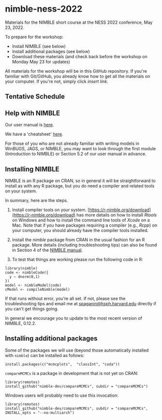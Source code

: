 # nimble-ness-2022
Materials for the NIMBLE short course at the NESS 2022 conference, May 23, 2022. 

To prepare for the workshop:

 - Install NIMBLE (see below)
 - Install additional packages (see below)
 - Download these materials (and check back before the workshop on Monday May 23 for updates)

All materials for the workshop will be in this GitHub repository. If you're familiar with Git/GitHub, you already know how to get all the materials on your computer. If you're not, simply click *insert link*.

<!-- There is some overview information [here (https://htmlpreview.github.io/?https://github.com/nimble-training/nimble-lisbon-2022/blob/main/overview.html), including links to the content modules in order.
 -->

## Tentative Schedule


## Help with NIMBLE

Our user manual is [here](https://r-nimble.org/html_manual/cha-welcome-nimble.html).

We have a 'cheatsheet' [here](https://r-nimble.org/documentation).

For those of you who are not already familiar with writing models in WinBUGS, JAGS, or NIMBLE, you may want to look through the first module (Introduction to NIMBLE) or Section 5.2 of our user manual in advance.

<!-- I'm happy to answer questions about writing models as we proceed through the workshop, but if you have no experience with it, reviewing in advance will greatly lessen the odds you feel lost right at the beginning.
 -->
## Installing NIMBLE

NIMBLE is an R package on CRAN, so in general it will be straightforward to install as with any R package, but you do need a compiler and related tools on your system.  

In summary, here are the steps.

1. Install compiler tools on your system. [https://r-nimble.org/download](https://r-nimble.org/download) has more details on how to install *Rtools* on Windows and how to install the command line tools of *Xcode* on a Mac. Note that if you have packages requiring a compiler (e.g., *Rcpp*) on your computer, you should already have the compiler tools installed.

2. Install the *nimble* package from CRAN in the usual fashion for an R package. More details (including troubleshooting tips) can also be found in Section 4 of the [NIMBLE manual](https://r-nimble.org/html_manual/cha-installing-nimble.html).

3) To test that things are working please run the following code in R:

```
library(nimble)
code <- nimbleCode({
  y ~ dnorm(0,1)
})
model <- nimbleModel(code)
cModel <- compileNimble(model)
```

If that runs without error, you're all set. If not, please see the troubleshooting tips and email me at spaganin@hsph.harvard.edu directly if you can't get things going.  

In general we encourage you to update to the most recent version of NIMBLE, 0.12.2.


## Installing additional packages

Some of the packages we will use (beyond those automatically installed with `nimble`) can be installed as follows:

```
install.packages(c("mcmcplots",  "classInt", "coda"))
```
<!--
"CARBayesdata", "sp", "spdep",
--->

`compareMCMCs` is a package in development that is not yet on CRAN:

```
library(remotes)
install_github("nimble-dev/compareMCMCs", subdir = "compareMCMCs")
```

Windows users will probably need to use this invocation:

```
library(remotes)
install_github("nimble-dev/compareMCMCs", subdir = "compareMCMCs", INSTALL_opts = "--no-multiarch")
```
